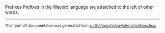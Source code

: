 Prefixes
Prefixes in the Wayoró language are attatched to the left of other words.

* * *

<small>This (part of) documentation was generated from [src/fst/morphology/stems/prefixes.lexc](https://github.com/giellalt/lang-wyr/blob/main/src/fst/morphology/stems/prefixes.lexc)</small>
